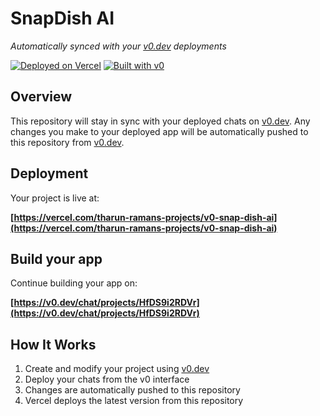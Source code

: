 # SnapDish AI

*Automatically synced with your [v0.dev](https://v0.dev) deployments*

[![Deployed on Vercel](https://img.shields.io/badge/Deployed%20on-Vercel-black?style=for-the-badge&logo=vercel)](https://vercel.com/tharun-ramans-projects/v0-snap-dish-ai)
[![Built with v0](https://img.shields.io/badge/Built%20with-v0.dev-black?style=for-the-badge)](https://v0.dev/chat/projects/HfDS9i2RDVr)

## Overview

This repository will stay in sync with your deployed chats on [v0.dev](https://v0.dev).
Any changes you make to your deployed app will be automatically pushed to this repository from [v0.dev](https://v0.dev).

## Deployment

Your project is live at:

**[https://vercel.com/tharun-ramans-projects/v0-snap-dish-ai](https://vercel.com/tharun-ramans-projects/v0-snap-dish-ai)**

## Build your app

Continue building your app on:

**[https://v0.dev/chat/projects/HfDS9i2RDVr](https://v0.dev/chat/projects/HfDS9i2RDVr)**

## How It Works

1. Create and modify your project using [v0.dev](https://v0.dev)
2. Deploy your chats from the v0 interface
3. Changes are automatically pushed to this repository
4. Vercel deploys the latest version from this repository